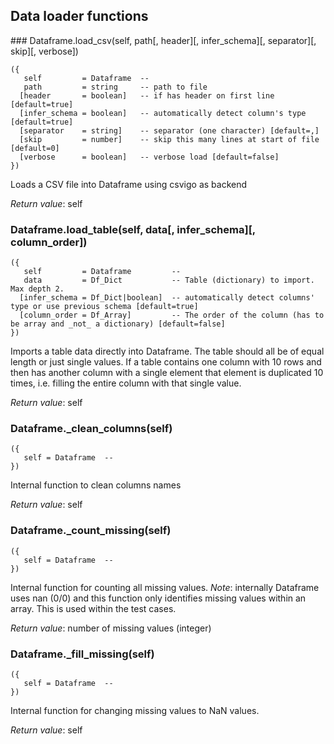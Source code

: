 
## Data loader functions

<a name="Dataframe.load_csv">
### Dataframe.load_csv(self, path[, header][, infer_schema][, separator][, skip][, verbose])

```
({
   self         = Dataframe  -- 
   path         = string     -- path to file
  [header       = boolean]   -- if has header on first line [default=true]
  [infer_schema = boolean]   -- automatically detect column's type [default=true]
  [separator    = string]    -- separator (one character) [default=,]
  [skip         = number]    -- skip this many lines at start of file [default=0]
  [verbose      = boolean]   -- verbose load [default=false]
})
```

Loads a CSV file into Dataframe using csvigo as backend

_Return value_: self
	<a name="Dataframe.load_table">
### Dataframe.load_table(self, data[, infer_schema][, column_order])

```
({
   self         = Dataframe         -- 
   data         = Df_Dict           -- Table (dictionary) to import. Max depth 2.
  [infer_schema = Df_Dict|boolean]  -- automatically detect columns' type or use previous schema [default=true]
  [column_order = Df_Array]         -- The order of the column (has to be array and _not_ a dictionary) [default=false]
})
```

Imports a table data directly into Dataframe. The table should all be of equal length
or just single values. If a table contains one column with 10 rows and then has
another column with a single element that element is duplicated 10 times, i.e.
filling the entire column with that single value.


_Return value_: self
	<a name="Dataframe._clean_columns">
### Dataframe._clean_columns(self)

```
({
   self = Dataframe  -- 
})
```

Internal function to clean columns names

_Return value_: self
	<a name="Dataframe._count_missing">
### Dataframe._count_missing(self)

```
({
   self = Dataframe  -- 
})
```

Internal function for counting all missing values. _Note_: internally Dataframe
uses nan (0/0) and this function only identifies missing values within an array.
This is used within the test cases.

_Return value_: number of missing values (integer)
	<a name="Dataframe._fill_missing">
### Dataframe._fill_missing(self)

```
({
   self = Dataframe  -- 
})
```

Internal function for changing missing values to NaN values.

_Return value_: self
	